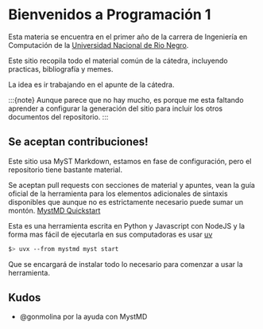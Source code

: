 
# Bienvenidos a Programación 1

Esta materia se encuentra en el primer año de la 
carrera de Ingeniería en Computación de la [Universidad
Nacional de Rio Negro](https://www.unrn.edu.ar).

Este sitio recopila todo el material común de la cátedra, incluyendo
practicas, bibliografía y memes.

La idea es ir trabajando en el apunte de la cátedra.

:::{note}
Aunque parece que no hay mucho, es porque me esta faltando aprender a
configurar la generación del sitio para incluir los otros documentos del
repositorio.
:::

## Se aceptan contribuciones!

Este sitio usa MyST Markdown, estamos en fase de configuración, pero el
repositorio tiene bastante material.

Se aceptan pull requests con secciones de material y apuntes, vean la guía
oficial de la herramienta para los elementos adicionales de sintaxis disponibles
que aunque no es estrictamente necesario puede sumar un montón.
[MystMD Quickstart](https://mystmd.org/guide/quickstart-myst-markdown)

Esta es una herramienta escrita en Python y Javascript con NodeJS y la forma mas
fácil de ejecutarla en sus computadoras es usar [uv](https://docs.astral.sh/uv/)

```sh
$> uvx --from mystmd myst start
```

Que se encargará de instalar todo lo necesario para comenzar a usar la 
herramienta.


## Kudos

- @gonmolina por la ayuda con MystMD
